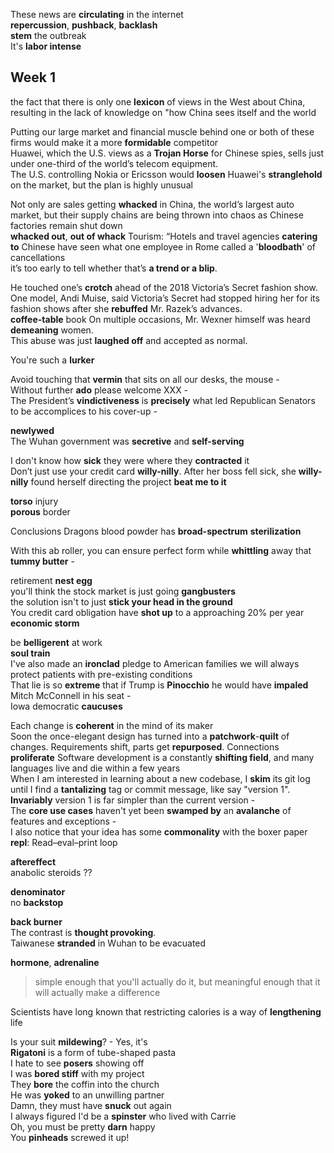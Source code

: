 
These news are **circulating** in the internet  
**repercussion**, **pushback**, **backlash**   
**stem** the outbreak  
It's **labor intense**  


## Week 1 
the fact that there is only one **lexicon** of views in the West about China, resulting in the lack of knowledge on "how China sees itself and the world  

Putting our large market and financial muscle behind one or both of these firms would make it a more **formidable** competitor  
Huawei, which the U.S. views as a **Trojan Horse** for Chinese spies, sells just under one-third of the world’s telecom equipment.   
The U.S. controlling Nokia or Ericsson would **loosen** Huawei's **stranglehold** on the market, but the plan is highly unusual  

Not only are sales getting **whacked** in China, the world’s largest auto market, but their supply chains are being thrown into chaos as Chinese factories remain shut down  
**whacked out**, **out of whack**
Tourism: “Hotels and travel agencies **catering to** Chinese have seen what one employee in Rome called a '**bloodbath**' of cancellations  
it’s too early to tell whether that’s **a trend or a blip**.  

He touched one’s **crotch** ahead of the 2018 Victoria’s Secret fashion show.  
One model, Andi Muise, said Victoria’s Secret had stopped hiring her for its fashion shows after she **rebuffed** Mr. Razek’s advances.  
**coffee-table** book
On multiple occasions, Mr. Wexner himself was heard **demeaning** women.  
This abuse was just **laughed off** and accepted as normal.  

You're such a **lurker**  

Avoid touching that **vermin** that sits on all our desks, the mouse -  
Without further **ado** please welcome XXX -  
The President’s **vindictiveness** is **precisely** what led Republican Senators to be accomplices to his cover-up -  

**newlywed**  
The Wuhan government was **secretive** and **self-serving**  

I don't know how **sick** they were where they **contracted** it  
Don’t just use your credit card **willy-nilly**.
After her boss fell sick, she **willy-nilly** found herself directing the project
**beat me to it**  

**torso** injury  
**porous** border  

Conclusions Dragons blood powder has **broad-spectrum** **sterilization**  

With this ab roller, you can ensure perfect form while **whittling** away that **tummy butter** -   

retirement **nest egg**  
you'll think the stock market is just going **gangbusters**  
the solution isn't to just **stick your head in the ground**  
You credit card obligation have **shot up** to a approaching 20% per year  
**economic storm**   

be **belligerent** at work  
**soul train**  
I've also made an **ironclad** pledge to American families we will always protect patients with pre-existing conditions  
That lie is so **extreme** that if Trump is **Pinocchio** he would have **impaled** Mitch McConnell in his seat -  
Iowa democratic **caucuses**  

Each change is **coherent** in the mind of its maker  
Soon the once-elegant design has turned into a **patchwork**-**quilt** of changes. Requirements shift, parts get **repurposed**. Connections **proliferate**
Software development is a constantly **shifting field**, and many languages live and die within a few years  
When I am interested in learning about a new codebase, I **skim** its git log until I find a **tantalizing** tag or commit message, like say "version 1". **Invariably** version 1 is far simpler than the current version -  
The **core use cases** haven't yet been **swamped by** an **avalanche** of features and exceptions -  
I also notice that your idea has some **commonality** with the boxer paper  
**repl**:  Read–eval–print loop  

**aftereffect**  
anabolic steroids ??  

**denominator**  
no **backstop**  

**back burner**  
The contrast is **thought provoking**.  
Taiwanese **stranded** in Wuhan to be evacuated  

**hormone**, **adrenaline**    
> simple enough that you'll actually do it, but meaningful enough that it will actually make a difference  

Scientists have long known that restricting calories is a way of **lengthening** life  

Is your suit **mildewing**? - Yes, it's  
**Rigatoni** is a form of tube-shaped pasta  
I hate to see **posers** showing off  
I was **bored stiff** with my project  
They **bore** the coffin into the church  
He was **yoked** to an unwilling partner  
Damn, they must have **snuck** out again   
I always figured I'd be a **spinster** who lived with Carrie  
Oh, you must be pretty **darn** happy  
You **pinheads** screwed it up!  


